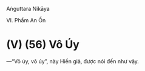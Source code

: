 Aṅguttara Nikāya

VI. Phẩm An Ổn

# (V) (56) Vô Úy

—“Vô úy, vô úy”, này Hiền giả, được nói đến như vậy.

